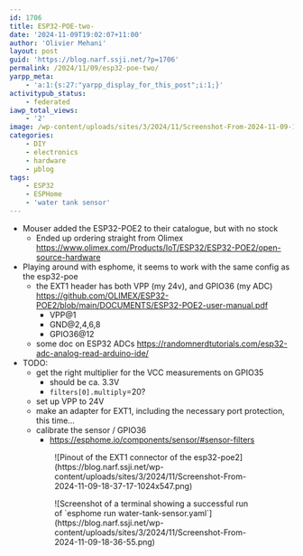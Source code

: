 ```yaml
---
id: 1706
title: ESP32-POE-two-
date: '2024-11-09T19:02:07+11:00'
author: 'Olivier Mehani'
layout: post
guid: 'https://blog.narf.ssji.net/?p=1706'
permalink: /2024/11/09/esp32-poe-two/
yarpp_meta:
    - 'a:1:{s:27:"yarpp_display_for_this_post";i:1;}'
activitypub_status:
    - federated
iawp_total_views:
    - '2'
image: /wp-content/uploads/sites/3/2024/11/Screenshot-From-2024-11-09-18-36-55.png
categories:
    - DIY
    - electronics
    - hardware
    - µblog
tags:
    - ESP32
    - ESPHome
    - 'water tank sensor'
---
```


- Mouser added the ESP32-POE2 to their catalogue, but with no stock 
    - Ended up ordering straight from Olimex <https://www.olimex.com/Products/IoT/ESP32/ESP32-POE2/open-source-hardware>
- Playing around with esphome, it seems to work with the same config as the esp32-poe 
    - the EXT1 header has both VPP (my 24v), and GPIO36 (my ADC) <https://github.com/OLIMEX/ESP32-POE2/blob/main/DOCUMENTS/ESP32-POE2-user-manual.pdf>
        - VPP@1
        - GND@2,4,6,8
        - GPIO36@12
    - some doc on ESP32 ADCs <https://randomnerdtutorials.com/esp32-adc-analog-read-arduino-ide/>
- TODO: 
    - get the right multiplier for the VCC measurements on GPIO35 
        - should be ca. 3.3V
        - `filters[0].multiply`=20?
    - set up VPP to 24V
    - make an adapter for EXT1, including the necessary port protection, this time…
    - calibrate the sensor / GPIO36 
        - <https://esphome.io/components/sensor/#sensor-filters>

<figure class="wp-block-gallery has-nested-images columns-default is-cropped wp-block-gallery-19 is-layout-flex wp-block-gallery-is-layout-flex"><figure class="wp-block-image size-large">![Pinout of the EXT1 connector of the esp32-poe2](https://blog.narf.ssji.net/wp-content/uploads/sites/3/2024/11/Screenshot-From-2024-11-09-18-37-17-1024x547.png)</figure><figure class="wp-block-image size-large">![Screenshot of a terminal showing a successful run of `esphome run water-tank-sensor.yaml`](https://blog.narf.ssji.net/wp-content/uploads/sites/3/2024/11/Screenshot-From-2024-11-09-18-36-55.png)</figure></figure>